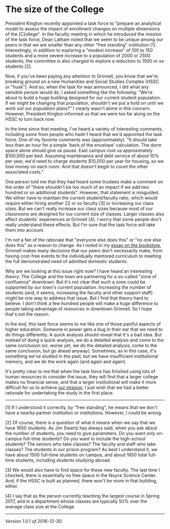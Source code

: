 The size of the College
=======================

President Kington recently appointed a task force to "prepare an
analytical model to assess the impact of enrollment changes on multiple
dimensions of the [C]ollege".  In the faculty meeting in which he
introduced the mission of the task force, Dean Latham noted that we seem
to be unique among our peers in that we are smaller than any other "free
standing" institution [1].  Interestingly, in addition to exploring a
"modest increase" of 100 to 150 students and a more severe increase to
a population of 2000 or 2500 students, the committee is also charged to
explore a reduction to 1500 or so students [2].

Now, if you've been paying any attention to Grinnell, you know that
we're breaking ground on a new Humanities and Social Studies Complex
(HSSC or "husk").  And so, when the task for was announced, I did what
any sensible person would do, I asked something like the following:
"We're about to build a huge building designed for our current student
population.  If we might be changing that population, shouldn't we put
a hold on until we work out our population plans?"  I clearly wasn't
alone in this concern.  However, President Kington informed us that we
were too far along on the HSSC to turn back now.

In the time since that meeting, I've heard a variety of interesting
comments, including some from people who hadn't heard that we'd appointed
the task force.  One of my favorite comments was (approximately):
"It should take less than an hour for a simple 'back of the envelope'
calculation.  The dorm space alone should give us pause.  East campus
cost us approximately $100,000 per bed.  Assuming maintenance and debt
service of about 10% per year, we'd need to charge students $10,000 per
year for housing, so we lose money on each room.  And that doesn't begin
to count the other associated costs."

One person told me that they had heard some trustees make a comment on the
order of "there shouldn't be too much of an impact if we add two hundred
or so additional students".  However, that statement is misguided.
We either have to maintain the current student/faculty ratio, which
would require either hiring another 22 or so faculty [3] or increasing
our class sizes.  But we can't really increase our class sizes because
most of our classrooms are designed for our current size of classes.
Larger classes also affect students' experiences at Grinnell [4].
I worry that some people don't really understand these effects.  But
I'm sure that the task force will take them into account.

I'm not a fan of the rationale that "everyone else does this" or "no
one else does this" as a reason to change.  As I noted in my [essay on
the bookstore](bookstore), Grinnell makes many decisions that our peers
don't necessarily make, from having cost-free events to the individually
mentored curriculum to meeting the full demonstrated need of admitted
domestic students.

Why are we looking at this issue right now?  I have heard an interesting
theory: The College and the town are partnering for a so-called "zone
of confluence" downtown.  But it's not clear that such a zone could
be supported by our town's current population.  Increasing the number
of students (and, it seems, increasing the faculty and other support
staff) might be one way to address that issue.  But I find that theory
hard to believe.  I don't think a few hundred people will make a huge
difference to people taking advantage of resources in downtown Grinnell.
So I hope that's not the reason.

In the end, this task force seems to me like one of those painful
aspects of higher education.  Someone in power gets a bug in their ear
that we need to do things differently.  A quick analysis should reveal
that it's a bad idea.  But instead of doing a quick analysis, we do a
detailed analysis and come to the same conclusion (or, worse yet, we do
the detailed analysis, come to the same conclusion, but go ahead anyway).
Sometimes, as in this case, it's something we've studied in the past,
but we have insufficient institutional memory, and we do the work again
(and again and again).

It's pretty clear to me that when the task force has finished using lots
of human resources to consider the issue, they will find that a larger
college makes no financial sense, and that a larger
institutional will make it more difficult for us to achieve [our
mission](grinnells-mission-statement).  I just wish that we had a better
rationale for undertaking the study in the first place.

---

[1] If I understood it correctly, by "free standing", he means that we
don't have a nearby partner institution or institutions.  However, I
could be wrong.

[2] Of course, there is a question of what it means when we say that we
have 1650 students.  As Jim Swartz has always said, when you ask about
the number of students, you need to give parameters.  Do you want only
on-campus full-time students?  Do you want to include the high-school
students?  The seniors who take classes?  The faculty and staff who
take classes?  The students in our prison program?  As best I understand
it, we have about 1500 full-time students on campus, and about 1650 total
full-time students, including students studying abroad.

[3] We would also have to find space for these new faculty.  The last
time I checked, there is essentially no free space in the Noyce Science
Center.  And, if the HSSC is built as planned, there won't be room in
that building, either.

[4] I say that as the person currently teaching the largest course in
Spring 2017, and in a department whose classes are typically 50% over
the average class size at the College.

---

*Version 1.0.1 of 2016-12-30.*
